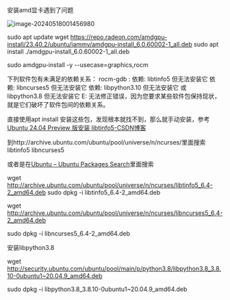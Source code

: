 



安装amd显卡遇到了问题

![image-20240518001456980](C:\Users\11755\AppData\Roaming\Typora\typora-user-images\image-20240518001456980.png)

sudo apt update
wget https://repo.radeon.com/amdgpu-install/23.40.2/ubuntu/jammy/amdgpu-install_6.0.60002-1_all.deb
sudo apt install ./amdgpu-install_6.0.60002-1_all.deb

sudo amdgpu-install -y --usecase=graphics,rocm

下列软件包有未满足的依赖关系：
 rocm-gdb : 依赖: libtinfo5 但无法安装它
            依赖: libncurses5 但无法安装它
            依赖: libpython3.10 但无法安装它 或
                    libpython3.8 但无法安装它
E: 无法修正错误，因为您要求某些软件包保持现状，就是它们破坏了软件包间的依赖关系。

  直接使用apt install 安装这些包，发现根本就找不到，那么就手动安装，参考[Ubuntu 24.04 Preview 版安装 libtinfo5-CSDN博客](https://blog.csdn.net/engchina/article/details/135396971)



到http://archive.ubuntu.com/ubuntu/pool/universe/n/ncurses/里面搜索  libtinfo5  libncurses5   

或者是在[Ubuntu – Ubuntu Packages Search](https://packages.ubuntu.com/)里面搜索



wget http://archive.ubuntu.com/ubuntu/pool/universe/n/ncurses/libtinfo5_6.4-2_amd64.deb
sudo dpkg -i libtinfo5_6.4-2_amd64.deb



wget http://archive.ubuntu.com/ubuntu/pool/universe/n/ncurses/libncurses5_6.4-2_amd64.deb

sudo dpkg -i libncurses5_6.4-2_amd64.deb



安装libpython3.8

wget http://security.ubuntu.com/ubuntu/pool/main/p/python3.8/libpython3.8_3.8.10-0ubuntu1~20.04.9_amd64.deb

sudo dpkg -i libpython3.8_3.8.10-0ubuntu1~20.04.9_amd64.deb